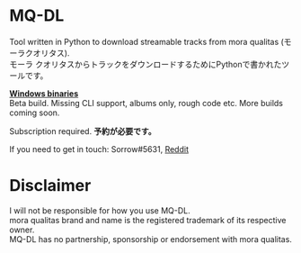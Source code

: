 # MQ-DL
Tool written in Python to download streamable tracks from mora qualitas (モーラクオリタス).   
モーラ クオリタスからトラックをダウンロードするためにPythonで書かれたツールです。 

**[Windows binaries](https://github.com/Sorrow446/MQ-DL/releases)**  
Beta build. Missing CLI support, albums only, rough code etc. More builds coming soon.   

Subscription required.
**予約が必要です。**


If you need to get in touch: Sorrow#5631, [Reddit](https://www.reddit.com/user/Sorrow446)

# Disclaimer
I will not be responsible for how you use MQ-DL.    
mora qualitas brand and name is the registered trademark of its respective owner.    
MQ-DL has no partnership, sponsorship or endorsement with mora qualitas.    
